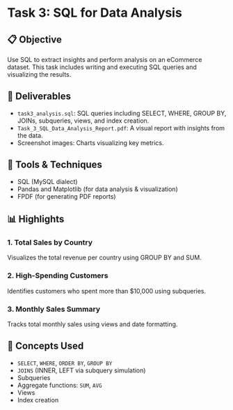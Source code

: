 # Task 3: SQL for Data Analysis

## 📋 Objective
Use SQL to extract insights and perform analysis on an eCommerce dataset. This task includes writing and executing SQL queries and visualizing the results.

## 📁 Deliverables
- `task3_analysis.sql`: SQL queries including SELECT, WHERE, GROUP BY, JOINs, subqueries, views, and index creation.
- `Task_3_SQL_Data_Analysis_Report.pdf`: A visual report with insights from the data.
- Screenshot images: Charts visualizing key metrics.

## 🧰 Tools & Techniques
- SQL (MySQL dialect)
- Pandas and Matplotlib (for data analysis & visualization)
- FPDF (for generating PDF reports)

## 📊 Highlights
### 1. Total Sales by Country
Visualizes the total revenue per country using GROUP BY and SUM.

### 2. High-Spending Customers
Identifies customers who spent more than $10,000 using subqueries.

### 3. Monthly Sales Summary
Tracks total monthly sales using views and date formatting.

## 🧠 Concepts Used
- `SELECT`, `WHERE`, `ORDER BY`, `GROUP BY`
- `JOINS` (INNER, LEFT via subquery simulation)
- Subqueries
- Aggregate functions: `SUM`, `AVG`
- Views
- Index creation
